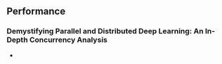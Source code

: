 ## Performance

### Demystifying Parallel and Distributed Deep Learning: An In-Depth Concurrency Analysis
- 
